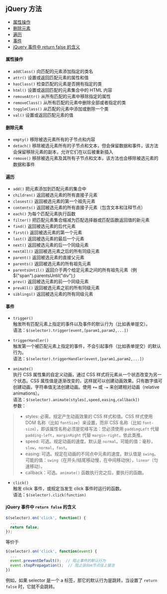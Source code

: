 ## jQuery 方法


- [属性操作](#属性操作)  
- [删除元素](#删除元素)  
- [遍历](#遍历)  
- [事件](#事件)  
- [jQuery 事件中 return false 的含义](#jQuery-事件中-return-false-的含义)  


#### 属性操作
- `addClass()` 向匹配的元素添加指定的类名
- `attr()` 设置或返回匹配元素的属性和值
- `hasClass()` 检查匹配的元素是否拥有指定的类
- `html()` 设置或返回匹配的元素集合中的 HTML 内容
- `removeAttr()` 从所有匹配的元素中移除指定的属性
- `removeClass()` 从所有匹配的元素中删除全部或者指定的类
- `toggleClass()` 从匹配的元素中添加或删除一个类
- `val()` 设置或返回匹配元素的值


#### 删除元素
- `empty()`  移除被选元素所有的子节点和内容
- `detach()`  移除被选元素所有的子节点和文本，但会保留数据和事件，该方法会保留移除元素的副本，允许它们在以后被重新插入
- `remove()`  移除被选元素及其所有子节点和文本，该方法也会移除被选元素的数据和事件


#### 遍历
- `add()` 把元素添加到匹配元素的集合中
- `children()` 返回被选元素的所有直接子元素
- `closest()` 返回被选元素的第一个祖先元素
- `contents()` 返回被选元素的所有直接子元素（包含文本和注释节点）
- `each()` 为每个匹配元素执行函数
- `filter()` 把匹配元素集合缩减为匹配选择器或匹配函数返回值的新元素
- `find()` 返回被选元素的后代元素
- `first()` 返回被选元素的第一个元素
- `last()` 返回被选元素的最后一个元素
- `next()` 返回被选元素的后一个同级元素
- `nextAll()` 返回被选元素之后的所有同级元素
- `parent()` 返回被选元素的直接父元素
- `parents()` 返回被选元素的所有祖先元素
- `parentsUntil()` 返回介于两个给定元素之间的所有祖先元素（例 $("span").parentsUntil("div");)
- `prev()` 返回被选元素的前一个同级元素
- `prevAll()` 返回被选元素之前的所有同级元素
- `siblings()` 返回被选元素的所有同级元素


#### 事件
- `trigger()`  
触发所有匹配元素上指定的事件以及事件的默认行为（比如表单提交）。  
语法：`$(selector).trigger(event,[param1,param2,...])`

- `triggerHandler()`  
触发第一个被匹配元素上指定的事件，不会引起事件（比如表单提交）的默认行为。  
语法：`$(selector).triggerHandler(event,[param1,param2,...])`

- `animate()`  
执行 CSS 属性集的自定义动画，通过 CSS 样式将元素从一个状态改变为另一个状态。CSS 属性值是逐渐改变的，这样就可以创建动画效果。只有数字值可创建动画，字符串值无法创建动画。使用 `+=` 或 `-=` 来创建相对动画（relative animations）。  
语法：`$(selector).animate(styles[,speed,easing,callback])`  
参数：
> - styles: 必需。规定产生动画效果的 CSS 样式和值。CSS 样式使用 DOM 名称（比如 `fontSize`）来设置，而非 CSS 名称（比如 `font-size`），即该属性名称必须是驼峰写法：您必须使用 `paddingLeft` 代替 `padding-left`，`marginRight` 代替 `margin-right`，依此类推。
> - speed: 可选。规定动画的速度。默认是 `normal`。可能的值：毫秒，`slow`，`normal`，`fast`。
> - easing: 可选。规定在动画的不同点中元素的速度。默认值是 `swing`。可能的值：`swing`（在开头/结尾移动慢，在中间移动快），`linear`（匀速移动）。
> - callback：可选。`animate()` 函数执行完之后，要执行的函数。

- `click()`  
触发 click 事件，或规定当发生 click 事件时运行的函数。  
语法：`$(selector).click(function)`



#### jQuery 事件中 `return false` 的含义
```js
$(selector).on('click', function() {
  ...
  return false;
});
```
等价于
```js
$(selector).on('click', function(event) {
  ...
  event.preventDefault();  // 阻止事件的默认行为
  event.stopPropagation();  // 阻止该dom节点往上冒泡
})
```
例如，如果 selector 是一个 a 标签，那它的默认行为是跳转，当设置了 `return false` 时，它就不会跳转。
